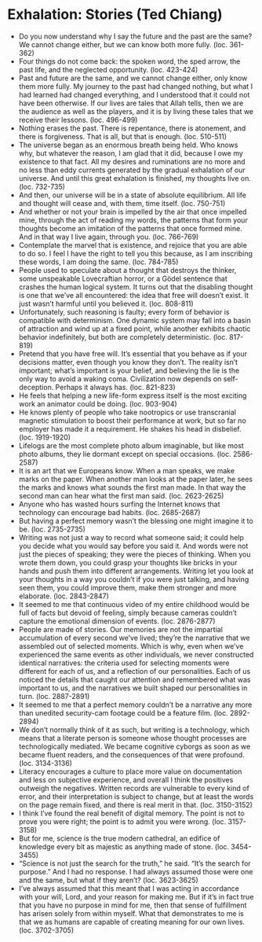 # Exhalation: Stories (Ted Chiang)
* Do you now understand why I say the future and the past are the same? We cannot change either, but we can know both more fully. (loc. 361-362)
* Four things do not come back: the spoken word, the sped arrow, the past life, and the neglected opportunity. (loc. 423-424)
* Past and future are the same, and we cannot change either, only know them more fully. My journey to the past had changed nothing, but what I had learned had changed everything, and I understood that it could not have been otherwise. If our lives are tales that Allah tells, then we are the audience as well as the players, and it is by living these tales that we receive their lessons. (loc. 496-499)
* Nothing erases the past. There is repentance, there is atonement, and there is forgiveness. That is all, but that is enough. (loc. 510-511)
* The universe began as an enormous breath being held. Who knows why, but whatever the reason, I am glad that it did, because I owe my existence to that fact. All my desires and ruminations are no more and no less than eddy currents generated by the gradual exhalation of our universe. And until this great exhalation is finished, my thoughts live on. (loc. 732-735)
* And then, our universe will be in a state of absolute equilibrium. All life and thought will cease and, with them, time itself. (loc. 750-751)
* And whether or not your brain is impelled by the air that once impelled mine, through the act of reading my words, the patterns that form your thoughts become an imitation of the patterns that once formed mine. And in that way I live again, through you. (loc. 766-769)
* Contemplate the marvel that is existence, and rejoice that you are able to do so. I feel I have the right to tell you this because, as I am inscribing these words, I am doing the same. (loc. 784-785)
* People used to speculate about a thought that destroys the thinker, some unspeakable Lovecraftian horror, or a Gödel sentence that crashes the human logical system. It turns out that the disabling thought is one that we’ve all encountered: the idea that free will doesn’t exist. It just wasn’t harmful until you believed it. (loc. 808-811)
* Unfortunately, such reasoning is faulty; every form of behavior is compatible with determinism. One dynamic system may fall into a basin of attraction and wind up at a fixed point, while another exhibits chaotic behavior indefinitely, but both are completely deterministic. (loc. 817-819)
* Pretend that you have free will. It’s essential that you behave as if your decisions matter, even though you know they don’t. The reality isn’t important; what’s important is your belief, and believing the lie is the only way to avoid a waking coma. Civilization now depends on self-deception. Perhaps it always has. (loc. 821-823)
* He feels that helping a new life-form express itself is the most exciting work an animator could be doing. (loc. 903-904)
* He knows plenty of people who take nootropics or use transcranial magnetic stimulation to boost their performance at work, but so far no employer has made it a requirement. He shakes his head in disbelief. (loc. 1919-1920)
* Lifelogs are the most complete photo album imaginable, but like most photo albums, they lie dormant except on special occasions. (loc. 2586-2587)
* It is an art that we Europeans know. When a man speaks, we make marks on the paper. When another man looks at the paper later, he sees the marks and knows what sounds the first man made. In that way the second man can hear what the first man said. (loc. 2623-2625)
* Anyone who has wasted hours surfing the Internet knows that technology can encourage bad habits. (loc. 2685-2687)
* But having a perfect memory wasn’t the blessing one might imagine it to be. (loc. 2735-2735)
* Writing was not just a way to record what someone said; it could help you decide what you would say before you said it. And words were not just the pieces of speaking; they were the pieces of thinking. When you wrote them down, you could grasp your thoughts like bricks in your hands and push them into different arrangements. Writing let you look at your thoughts in a way you couldn’t if you were just talking, and having seen them, you could improve them, make them stronger and more elaborate. (loc. 2843-2847)
* It seemed to me that continuous video of my entire childhood would be full of facts but devoid of feeling, simply because cameras couldn’t capture the emotional dimension of events. (loc. 2876-2877)
* People are made of stories. Our memories are not the impartial accumulation of every second we’ve lived; they’re the narrative that we assembled out of selected moments. Which is why, even when we’ve experienced the same events as other individuals, we never constructed identical narratives: the criteria used for selecting moments were different for each of us, and a reflection of our personalities. Each of us noticed the details that caught our attention and remembered what was important to us, and the narratives we built shaped our personalities in turn. (loc. 2887-2891)
* It seemed to me that a perfect memory couldn’t be a narrative any more than unedited security-cam footage could be a feature film. (loc. 2892-2894)
* We don’t normally think of it as such, but writing is a technology, which means that a literate person is someone whose thought processes are technologically mediated. We became cognitive cyborgs as soon as we became fluent readers, and the consequences of that were profound. (loc. 3134-3136)
* Literacy encourages a culture to place more value on documentation and less on subjective experience, and overall I think the positives outweigh the negatives. Written records are vulnerable to every kind of error, and their interpretation is subject to change, but at least the words on the page remain fixed, and there is real merit in that. (loc. 3150-3152)
* I think I’ve found the real benefit of digital memory. The point is not to prove you were right; the point is to admit you were wrong. (loc. 3157-3158)
* But for me, science is the true modern cathedral, an edifice of knowledge every bit as majestic as anything made of stone. (loc. 3454-3455)
* “Science is not just the search for the truth,” he said. “It’s the search for purpose.” And I had no response. I had always assumed those were one and the same, but what if they aren’t? (loc. 3623-3625)
* I’ve always assumed that this meant that I was acting in accordance with your will, Lord, and your reason for making me. But if it’s in fact true that you have no purpose in mind for me, then that sense of fulfillment has arisen solely from within myself. What that demonstrates to me is that we as humans are capable of creating meaning for our own lives. (loc. 3702-3705)